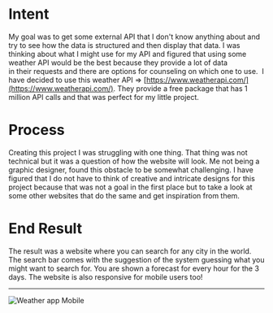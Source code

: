 # Intent
My goal was to get some external API that I don't know anything about and try to see how the data is structured and then display that data. I was thinking about what I might use for my API and figured that using some weather API would be the best because they provide a lot of data in their requests and there are options for counseling on which one to use.  I have decided to use this weather API => [https://www.weatherapi.com/](https://www.weatherapi.com/). They provide a free package that has 1 million API calls and that was perfect for my little project.

# Process
Creating this project I was struggling with one thing. That thing was not technical but it was a question of how the website will look. Me not being a graphic designer, found this obstacle to be somewhat challenging. I have figured that I do not have to think of creative and intricate designs for this project because that was not a goal in the first place but to take a look at some other websites that do the same and get inspiration from them.

# End Result
The result was a website where you can search for any city in the world. The search bar comes with the suggestion of the system guessing what you might want to search for. You are shown a forecast for every hour for the 3 days. The website is also responsive for mobile users too!

---

![Weather app Mobile](https://user-images.githubusercontent.com/9008571/117550095-a1909480-b03e-11eb-9dcf-d2dc9207eb5f.gif)
